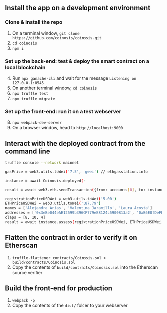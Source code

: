 ## Install the app on a development environment

### Clone & install the repo

1. On a terminal window, `git clone https://github.com/coinosis/coinosis.git`
2. `cd coinosis`
3. `npm i`

### Set up the back-end: test & deploy the smart contract on a local blockchain

4. Run `npx ganache-cli` and wait for the message `Listening on 127.0.0.1:8545`
5. On another terminal window, `cd coinosis`
6. `npx truffle test`
7. `npx truffle migrate`

### Set up the front-end: run it on a test webserver

8. `npx webpack-dev-server`
9. On a browser window, head to `http://localhost:9000`

## Interact with the deployed contract from the command line

```bash
truffle console --network mainnet

gasPrice = web3.utils.toWei('7.5', 'gwei') // ethgasstation.info

instance = await Coinosis.deployed()

result = await web3.eth.sendTransaction({from: accounts[0], to: instance.address, value: web3.utils.toWei('1'), gasPrice})

registrationPriceUSDWei = web3.utils.toWei('5.00')
ETHPriceUSDWei = web3.utils.toWei('187.79')
names = ['Alejandra Arias', 'Valentina Jaramillo', 'Laura Acosta']
addresses = ['0x3eBe044eAE12599b396CF779eE8124c5900B13a2', '0xB6E0fDeFB8D65D50cc5eEd77F79e46E10d749DE4', '0xEB13677C9B17746b7C1ac717A3113087e075E191']
claps = [8, 10, 4]
result = await instance.assess(registrationPriceUSDWei, ETHPriceUSDWei, names, addresses, claps, {gasPrice})
```

## Flatten the contract in order to verify it on Etherscan

1. `truffle-flattener contracts/Coinosis.sol > build/contracts/Coinosis.sol`
2. Copy the contents of `build/contracts/Coinosis.sol` into the Etherscan source verifier

## Build the front-end for production

1. `webpack -p`
2. Copy the contents of the `dist/` folder to your webserver
